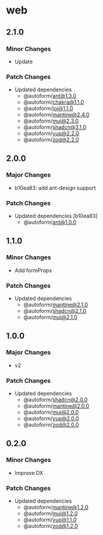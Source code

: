 # web

## 2.1.0

### Minor Changes

- Update

### Patch Changes

- Updated dependencies
  - @autoform/ant@1.3.0
  - @autoform/chakra@1.1.0
  - @autoform/joi@1.1.0
  - @autoform/mantine@2.4.0
  - @autoform/mui@2.3.0
  - @autoform/shadcn@3.1.0
  - @autoform/yup@2.2.0
  - @autoform/zod@2.2.0

## 2.0.0

### Major Changes

- b10ea83: add ant-design support

### Patch Changes

- Updated dependencies [b10ea83]
  - @autoform/ant@1.0.0

## 1.1.0

### Minor Changes

- Add formProps

### Patch Changes

- Updated dependencies
  - @autoform/mantine@2.1.0
  - @autoform/shadcn@2.1.0
  - @autoform/mui@2.1.0

## 1.0.0

### Major Changes

- v2

### Patch Changes

- Updated dependencies
  - @autoform/shadcn@2.0.0
  - @autoform/mantine@2.0.0
  - @autoform/mui@2.0.0
  - @autoform/yup@2.0.0
  - @autoform/zod@2.0.0

## 0.2.0

### Minor Changes

- Improve DX

### Patch Changes

- Updated dependencies
  - @autoform/mantine@1.2.0
  - @autoform/mui@1.2.0
  - @autoform/yup@1.1.0
  - @autoform/zod@1.2.0
